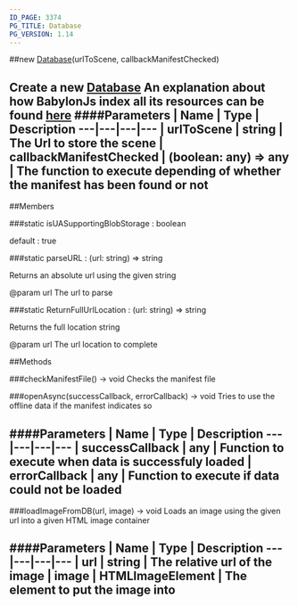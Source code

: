 ```yaml
---
ID_PAGE: 3374
PG_TITLE: Database
PG_VERSION: 1.14
---
```

##new [Database](page.php?p=3374)(urlToScene, callbackManifestChecked)

Create a new [Database](page.php?p=3374)
An explanation about how BabylonJs index all its resources can be found [here](https://github.com/BabylonJS/Babylon.js/wiki/Caching-the-resources-in-IndexedDB)
####Parameters
 | Name | Type | Description
---|---|---|---
 | urlToScene | string | The Url to store the scene
 | callbackManifestChecked | (boolean: any) =&gt; any | The function to execute depending of whether the manifest has been found or not
---

##Members

###static isUASupportingBlobStorage : boolean


default : true

###static parseURL : (url: string) =&gt; string


Returns an absolute url using the given string

@param url The url to parse

###static ReturnFullUrlLocation : (url: string) =&gt; string


Returns the full location string

@param url The url location to complete



##Methods

###checkManifestFile() &rarr; void
Checks the manifest file


###openAsync(successCallback, errorCallback) &rarr; void
Tries to use the offline data if the manifest indicates so

####Parameters
 | Name | Type | Description
---|---|---|---
 | successCallback | any | Function to execute when data is successfuly loaded
 | errorCallback | any | Function to execute if data could not be loaded
---

###loadImageFromDB(url, image) &rarr; void
Loads an image using the given url into a given HTML image container

####Parameters
 | Name | Type | Description
---|---|---|---
 | url | string | The relative url of the image
 | image | HTMLImageElement | The element to put the image into
---
